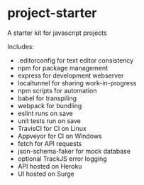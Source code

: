 # project-starter
A starter kit for javascript projects

Includes:
* .editorconfig for text editor consistency
* npm for package management
* express for development webserver
* localtunnel for sharing work-in-progress
* npm scripts for automation
* babel for transpiling
* webpack for bundling
* eslint runs on save
* unit tests run on save
* TravisCI for CI on Linux
* Appveyor for CI on Windows
* fetch for API requests
* json-schema-faker for mock database
* optional TrackJS error logging
* API hosted on Heroku
* UI hosted on Surge
